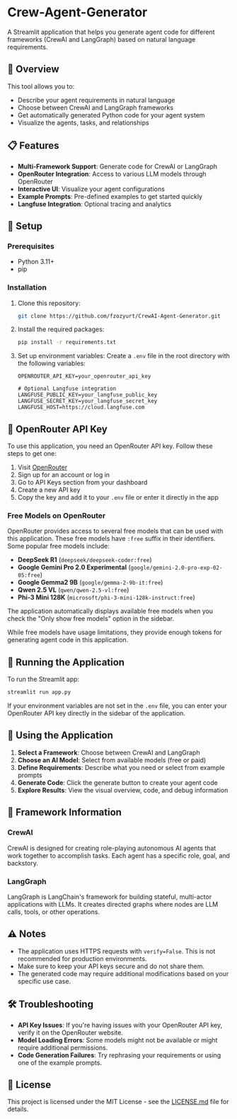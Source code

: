 # Crew-Agent-Generator

A Streamlit application that helps you generate agent code for different frameworks (CrewAI and LangGraph) based on natural language requirements.

## 🚀 Overview

This tool allows you to:
- Describe your agent requirements in natural language
- Choose between CrewAI and LangGraph frameworks
- Get automatically generated Python code for your agent system
- Visualize the agents, tasks, and relationships

## 📋 Features

- **Multi-Framework Support**: Generate code for CrewAI or LangGraph
- **OpenRouter Integration**: Access to various LLM models through OpenRouter
- **Interactive UI**: Visualize your agent configurations
- **Example Prompts**: Pre-defined examples to get started quickly
- **Langfuse Integration**: Optional tracing and analytics

## 🔧 Setup

### Prerequisites

- Python 3.11+
- pip

### Installation

1. Clone this repository:
   ```bash
   git clone https://github.com/fzozyurt/CrewAI-Agent-Generator.git
   ```

2. Install the required packages:
   ```bash
   pip install -r requirements.txt
   ```

3. Set up environment variables:
   Create a `.env` file in the root directory with the following variables:
   ```
   OPENROUTER_API_KEY=your_openrouter_api_key
   
   # Optional Langfuse integration
   LANGFUSE_PUBLIC_KEY=your_langfuse_public_key
   LANGFUSE_SECRET_KEY=your_langfuse_secret_key
   LANGFUSE_HOST=https://cloud.langfuse.com
   ```

## 🔑 OpenRouter API Key

To use this application, you need an OpenRouter API key. Follow these steps to get one:

1. Visit [OpenRouter](https://openrouter.ai/)
2. Sign up for an account or log in
3. Go to API Keys section from your dashboard
4. Create a new API key
5. Copy the key and add it to your `.env` file or enter it directly in the app

### Free Models on OpenRouter

OpenRouter provides access to several free models that can be used with this application. These free models have `:free` suffix in their identifiers. Some popular free models include:

- **DeepSeek R1** (`deepseek/deepseek-coder:free`) 
- **Google Gemini Pro 2.0 Experimental** (`google/gemini-2.0-pro-exp-02-05:free`)
- **Google Gemma2 9B** (`google/gemma-2-9b-it:free`)
- **Qwen 2.5 VL** (`qwen/qwen-2.5-vl:free`)
- **Phi-3 Mini 128K** (`microsoft/phi-3-mini-128k-instruct:free`)

The application automatically displays available free models when you check the "Only show free models" option in the sidebar.

While free models have usage limitations, they provide enough tokens for generating agent code in this application.

## 🚀 Running the Application

To run the Streamlit app:

```bash
streamlit run app.py
```

If your environment variables are not set in the `.env` file, you can enter your OpenRouter API key directly in the sidebar of the application.

## 🧠 Using the Application

1. **Select a Framework**: Choose between CrewAI and LangGraph
2. **Choose an AI Model**: Select from available models (free or paid)
3. **Define Requirements**: Describe what you need or select from example prompts
4. **Generate Code**: Click the generate button to create your agent code
5. **Explore Results**: View the visual overview, code, and debug information

## 🔗 Framework Information

### CrewAI
CrewAI is designed for creating role-playing autonomous AI agents that work together to accomplish tasks. Each agent has a specific role, goal, and backstory.

### LangGraph
LangGraph is LangChain's framework for building stateful, multi-actor applications with LLMs. It creates directed graphs where nodes are LLM calls, tools, or other operations.

## ⚠️ Notes

- The application uses HTTPS requests with `verify=False`. This is not recommended for production environments.
- Make sure to keep your API keys secure and do not share them.
- The generated code may require additional modifications based on your specific use case.

## 🛠️ Troubleshooting

- **API Key Issues**: If you're having issues with your OpenRouter API key, verify it on the OpenRouter website.
- **Model Loading Errors**: Some models might not be available or might require additional permissions.
- **Code Generation Failures**: Try rephrasing your requirements or using one of the example prompts.

## 📄 License

This project is licensed under the MIT License - see the [LICENSE.md](LICENSE.md) file for details.
```</body>
